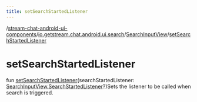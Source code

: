 ```yaml
---
title: setSearchStartedListener
---
```

/[stream-chat-android-ui-components](../../index.md)/[io.getstream.chat.android.ui.search](../index.md)/[SearchInputView](index.md)/[setSearchStartedListener](setSearchStartedListener.md)  
  
  
  
# setSearchStartedListener  
fun [setSearchStartedListener](setSearchStartedListener.md)(searchStartedListener: [SearchInputView.SearchStartedListener](SearchStartedListener/index.md)?)Sets the listener to be called when search is triggered.
